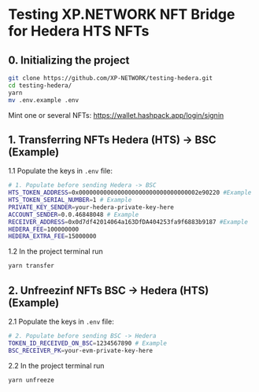 # Testing XP.NETWORK NFT Bridge for Hedera HTS NFTs

## 0. Initializing the project

```bash
git clone https://github.com/XP-NETWORK/testing-hedera.git
cd testing-hedera/
yarn
mv .env.example .env
```

Mint one or several NFTs: https://wallet.hashpack.app/login/signin

## 1. Transferring NFTs Hedera (HTS) -> BSC (Example)

1.1 Populate the keys in `.env` file:

```bash
# 1. Populate before sending Hedera -> BSC
HTS_TOKEN_ADDRESS=0x0000000000000000000000000000000002e90220 #Example
HTS_TOKEN_SERIAL_NUMBER=1 # Example
PRIVATE_KEY_SENDER=your-hedera-private-key-here
ACCOUNT_SENDER=0.0.46848048 # Example
RECEIVER_ADDRESS=0x0d7df42014064a163DfDA404253fa9f6883b9187 #Example
HEDERA_FEE=100000000
HEDERA_EXTRA_FEE=15000000
```
1.2 In the project terminal run
```bash
yarn transfer
```

## 2. Unfreezinf NFTs BSC -> Hedera (HTS) (Example)

2.1 Populate the keys in `.env` file:

```bash
# 2. Populate before sending BSC -> Hedera
TOKEN_ID_RECEIVED_ON_BSC=1234567890 # Example
BSC_RECEIVER_PK=your-evm-private-key-here
```
2.2 In the project terminal run
```bash
yarn unfreeze
```